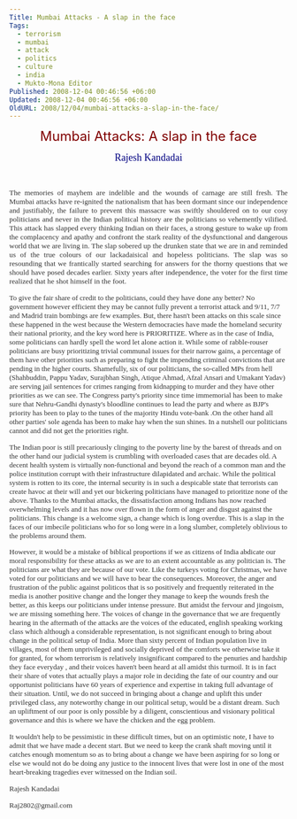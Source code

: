 ```yaml
---
Title: Mumbai Attacks - A slap in the face
Tags:
  - terrorism
  - mumbai
  - attack
  - politics
  - culture
  - india
  - Mukto-Mona Editor
Published: 2008-12-04 00:46:56 +06:00
Updated: 2008-12-04 00:46:56 +06:00
OldURL: 2008/12/04/mumbai-attacks-a-slap-in-the-face/
---
```



<p align="center" class="MsoNormal"><font size="5" color="#800000">Mumbai Attacks: A slap in the face</font></p>
<p align="center" class="MsoNormal"><font size="4" color="#333333" face="Verdana"><span style="color: #000080; font-family: Verdana">Rajesh Kandadai</span></font></p>
<p class="MsoNormal">&nbsp;</p>

<p align="justify" class="MsoNormal"><font size="2" color="#333333" face="Verdana"><span style="font-size: 10pt; color: #333333; font-family: Verdana">The memories of mayhem are indelible and the wounds of carnage are still fresh. The Mumbai attacks have re-ignited the nationalism that has been dormant since our independence and justifiably, the failure to prevent this massacre was swiftly shouldered on to our cosy politicians and never in the Indian political history are the politicians so vehemently vilified. This attack has slapped every thinking Indian on their faces, a strong gesture to wake up from the complacency and apathy and confront the stark reality of the dysfunctional and dangerous world that we are living in. The slap sobered up the drunken state that we are in and reminded us of the true colours of our lackadaisical and hopeless politicians. The slap was so resounding that we frantically started searching for answers for the thorny questions that we should have posed decades earlier. Sixty years after independence, the voter for the first time realized that he shot himself in the foot.

To give the fair share of credit to the politicians, could they have done any better? No government however efficient they may be cannot fully prevent a terrorist attack and 9/11, 7/7 and <st1></st1>Madrid train bombings are few examples. But, there hasn't been attacks on this scale since these happened in the west because the Western democracies have made the homeland security their national priority, and the key word here is PRIORITIZE. Where as in the case of <st1></st1>India, some politicians can hardly spell the word let alone action it. While some of rabble-rouser politicians are busy prioritizing trivial communal issues for their narrow gains, a percentage of them have other priorities such as preparing to fight the impending criminal convictions that are pending in the higher courts. Shamefully, six of our politicians, the so-called MPs from hell (Shahbuddin, Pappu Yadav, Surajbhan Singh, Atique Ahmad, Afzal Ansari and Umakant Yadav) are serving jail sentences for crimes ranging from kidnapping to murder and they have other priorities as we can see. The Congress party's priority since time immemorial has been to make sure that Nehru-Gandhi dynasty's bloodline continues to lead the party and where as BJP's priority has been to play to the tunes of the majority Hindu vote-bank .On the other hand all other parties' sole agenda has been to make hay when the sun shines. In a nutshell our politicians cannot and did not get the priorities right.

The Indian poor is still precariously clinging to the poverty line by the barest of threads and on the other hand our judicial system is crumbling with overloaded cases that are decades old. A decent health system is virtually non-functional and beyond the reach of a common man and the police institution corrupt with their infrastructure dilapidated and archaic. While the political system is rotten to its core, the internal security is in such a despicable state that terrorists can create havoc at their will and yet our bickering politicians have managed to prioritize none of the above. Thanks to the Mumbai attacks, the dissatisfaction among Indians has now reached overwhelming levels and it has now over flown in the form of anger and disgust against the politicians. This change is a welcome sign, a change which is long overdue. This is a slap in the faces of our imbecile politicians who for so long were in a long slumber, completely oblivious to the problems around them.

However, it would be a mistake of biblical proportions if we as citizens of <st1></st1>India abdicate our moral responsibility for these attacks as we are to an extent accountable as any politician is. The politicians are what they are because of our vote. Like the turkeys voting for Christmas, we have voted for our politicians and we will have to bear the consequences. Moreover, the anger and frustration of the public against politicos that is so positively and frequently reiterated in the media is another positive change and the longer they manage to keep the wounds fresh the better, as this keeps our politicians under intense pressure. But amidst the fervour and jingoism, we are missing something here. The voices of change in the governance that we are frequently hearing in the aftermath of the attacks are the voices of the educated, english speaking working class which although a considerable representation, is not significant enough to bring about change in the political setup of <st1></st1>India. More than sixty percent of Indian population live in villages, most of them unprivileged and socially deprived of the comforts we otherwise take it for granted, for whom terrorism is relatively insignificant compared to the penuries and hardship they face everyday , and their voices haven't been heard at all amidst this turmoil. It is in fact their share of votes that actually plays a major role in deciding the fate of our country and our opportunist politicians have 60 years of experience and expertise in taking full advantage of their situation. Until, we do not succeed in bringing about a change and uplift this under privileged class, any noteworthy change in our political setup, would be a distant dream. Such an upliftment of our poor is only possible by a diligent, conscientious and visionary political governance and this is where we have the chicken and the egg problem.

It wouldn't help to be pessimistic in these difficult times, but on an optimistic note, I have to admit that we have made a decent start. But we need to keep the crank shaft moving until it catches enough momentum so as to bring about a change we have been aspiring for so long or else we would not do be doing any justice to the innocent lives that were lost in one of the most heart-breaking tragedies ever witnessed on the Indian soil.<o></o></span></font>
<p align="justify" class="MsoNormal"><font size="2" color="#333333" face="Verdana"><span style="font-size: 10pt; color: #333333; font-family: Verdana"><o></o></span></font></p>
<p align="justify" class="MsoNormal"><font size="2" color="#333333" face="Verdana"><span style="font-size: 10pt; color: #333333; font-family: Verdana">Rajesh Kandadai<o></o></span></font></p>
<p align="justify" class="MsoNormal"><font size="2" color="#333333" face="Verdana"><span style="font-size: 10pt; color: #333333; font-family: Verdana">Raj2802@gmail.com</span></font><o></o></p>
